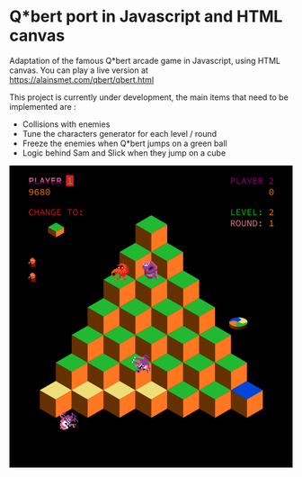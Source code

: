 # Q*bert port in Javascript and HTML canvas
Adaptation of the famous Q*bert arcade game in Javascript, using HTML canvas.
You can play a live version at https://alainsmet.com/qbert/qbert.html

This project is currently under development, the main items that need to be implemented are :
* Collisions with enemies
* Tune the characters generator for each level / round
* Freeze the enemies when Q*bert jumps on a green ball
* Logic behind Sam and Slick when they jump on a cube

![Game screenshot](screenshot.png)
